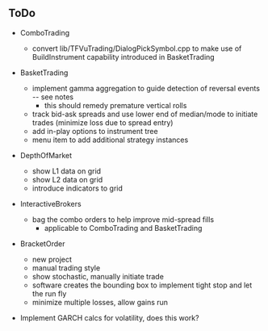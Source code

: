 ## ToDo

* ComboTrading
  * convert lib/TFVuTrading/DialogPickSymbol.cpp to make use of BuildInstrument capability introduced in BasketTrading

* BasketTrading
  * implement gamma aggregation to guide detection of reversal events -- see notes
    * this should remedy premature vertical rolls
  * track bid-ask spreads and use lower end of median/mode to initiate trades (minimize loss due to spread entry)
  * add in-play options to instrument tree
  * menu item to add additional strategy instances

* DepthOfMarket
  * show L1 data on grid
  * show L2 data on grid
  * introduce indicators to grid

* InteractiveBrokers
  * bag the combo orders to help improve mid-spread fills
    * applicable to ComboTrading and BasketTrading

* BracketOrder
  * new project
  * manual trading style
  * show stochastic, manually initiate trade
  * software creates the bounding box to implement tight stop and let the run fly
  * minimize multiple losses, allow gains run

* Implement GARCH calcs for volatility, does this work?
